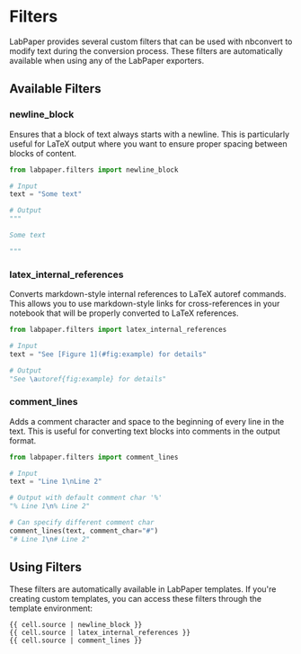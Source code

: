 # Filters

LabPaper provides several custom filters that can be used with nbconvert to modify text during the conversion process. These filters are automatically available when using any of the LabPaper exporters.

## Available Filters

### newline_block

Ensures that a block of text always starts with a newline. This is particularly useful for LaTeX output where you want to ensure proper spacing between blocks of content.

```python
from labpaper.filters import newline_block

# Input
text = "Some text"

# Output
"""

Some text

"""
```

### latex_internal_references

Converts markdown-style internal references to LaTeX autoref commands. This allows you to use markdown-style links for cross-references in your notebook that will be properly converted to LaTeX references.

```python
from labpaper.filters import latex_internal_references

# Input
text = "See [Figure 1](#fig:example) for details"

# Output
"See \autoref{fig:example} for details"
```

### comment_lines

Adds a comment character and space to the beginning of every line in the text. This is useful for converting text blocks into comments in the output format.

```python
from labpaper.filters import comment_lines

# Input
text = "Line 1\nLine 2"

# Output with default comment char '%'
"% Line 1\n% Line 2"

# Can specify different comment char
comment_lines(text, comment_char="#")
"# Line 1\n# Line 2"
```

## Using Filters

These filters are automatically available in LabPaper templates. If you're creating custom templates, you can access these filters through the template environment:

```jinja
{{ cell.source | newline_block }}
{{ cell.source | latex_internal_references }}
{{ cell.source | comment_lines }} 